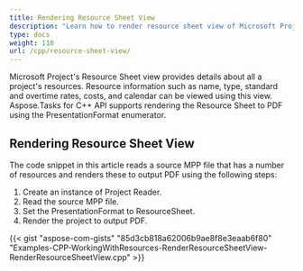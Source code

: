 ```yaml
---
title: Rendering Resource Sheet View
description: "Learn how to render resource sheet view of Microsoft Project (MPP/XML) files using Aspose.Tasks for C++."
type: docs
weight: 110
url: /cpp/resource-sheet-view/
---
```


Microsoft Project's Resource Sheet view provides details about all a project's resources. Resource information such as name, type, standard and overtime rates, costs, and calendar can be viewed using this view. Aspose.Tasks for C++ API supports rendering the Resource Sheet to PDF using the PresentationFormat enumerator.

## **Rendering Resource Sheet View**
The code snippet in this article reads a source MPP file that has a number of resources and renders these to output PDF using the following steps:

1. Create an instance of Project Reader.
2. Read the source MPP file.
3. Set the PresentationFormat to ResourceSheet.
4. Render the project to output PDF.

{{< gist "aspose-com-gists" "85d3cb818a62006b9ae8f8e3eaab6f80" "Examples-CPP-WorkingWithResources-RenderResourceSheetView-RenderResourceSheetView.cpp" >}}
